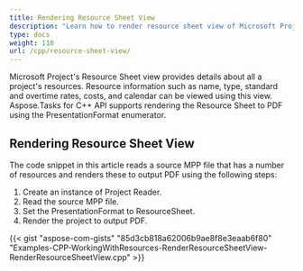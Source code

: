 ```yaml
---
title: Rendering Resource Sheet View
description: "Learn how to render resource sheet view of Microsoft Project (MPP/XML) files using Aspose.Tasks for C++."
type: docs
weight: 110
url: /cpp/resource-sheet-view/
---
```


Microsoft Project's Resource Sheet view provides details about all a project's resources. Resource information such as name, type, standard and overtime rates, costs, and calendar can be viewed using this view. Aspose.Tasks for C++ API supports rendering the Resource Sheet to PDF using the PresentationFormat enumerator.

## **Rendering Resource Sheet View**
The code snippet in this article reads a source MPP file that has a number of resources and renders these to output PDF using the following steps:

1. Create an instance of Project Reader.
2. Read the source MPP file.
3. Set the PresentationFormat to ResourceSheet.
4. Render the project to output PDF.

{{< gist "aspose-com-gists" "85d3cb818a62006b9ae8f8e3eaab6f80" "Examples-CPP-WorkingWithResources-RenderResourceSheetView-RenderResourceSheetView.cpp" >}}
